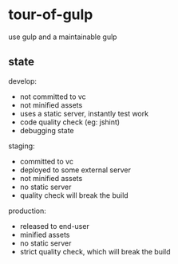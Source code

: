 # tour-of-gulp

use gulp and a maintainable gulp

## state

develop:

- not committed to vc
- not minified assets
- uses a static server, instantly test work
- code quality check (eg: jshint)
- debugging state

staging: 

- committed to vc
- deployed to some external server
- not minified assets
- no static server
- quality check will break the build

production:

- released to end-user
- minified assets
- no static server
- strict quality check, which will break the build
